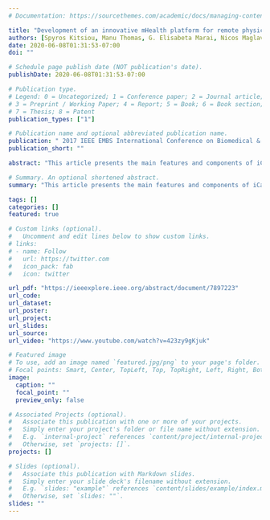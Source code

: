 ```yaml
---
# Documentation: https://sourcethemes.com/academic/docs/managing-content/

title: "Development of an innovative mHealth platform for remote physical activity monitoring and health coaching of cardiac rehabilitation patients"
authors: [Spyros Kitsiou, Manu Thomas, G. Elisabeta Marai, Nicos Maglaveras, George Kondos, Ross Arena, Ben Gerber]
date: 2020-06-08T01:31:53-07:00
doi: ""

# Schedule page publish date (NOT publication's date).
publishDate: 2020-06-08T01:31:53-07:00

# Publication type.
# Legend: 0 = Uncategorized; 1 = Conference paper; 2 = Journal article;
# 3 = Preprint / Working Paper; 4 = Report; 5 = Book; 6 = Book section;
# 7 = Thesis; 8 = Patent
publication_types: ["1"]

# Publication name and optional abbreviated publication name.
publication: " 2017 IEEE EMBS International Conference on Biomedical & Health Informatics (BHI)"
publication_short: ""

abstract: "This article presents the main features and components of iCardia - an innovative mHealth platform designed to support remote monitoring and health coaching of cardiac rehabilitation (CR) patients, through Fitbit wearable sensor devices, smartphones, and personalized SMS textmessages. The design and development of iCardia were based on an iterative, user-centered design process and an open-service architecture to ensure rapid scalability and adherence to evidence-based guidelines for easier transition into clinical practice. iCardia has the potential to enable a paradigm shift towards a collaborative CR environment that utilizes mHealth technologies to engage patients to more effectively self-manage their cardiovascular disease."

# Summary. An optional shortened abstract.
summary: "This article presents the main features and components of iCardia - an innovative mHealth platform designed to support remote monitoring and health coaching of cardiac rehabilitation (CR) patients, through Fitbit wearable sensor devices, smartphones, and personalized SMS textmessages."

tags: []
categories: []
featured: true

# Custom links (optional).
#   Uncomment and edit lines below to show custom links.
# links:
# - name: Follow
#   url: https://twitter.com
#   icon_pack: fab
#   icon: twitter

url_pdf: "https://ieeexplore.ieee.org/abstract/document/7897223"
url_code:
url_dataset:
url_poster:
url_project:
url_slides:
url_source:
url_video: "https://www.youtube.com/watch?v=423zy9gKjuk"

# Featured image
# To use, add an image named `featured.jpg/png` to your page's folder. 
# Focal points: Smart, Center, TopLeft, Top, TopRight, Left, Right, BottomLeft, Bottom, BottomRight.
image:
  caption: ""
  focal_point: ""
  preview_only: false

# Associated Projects (optional).
#   Associate this publication with one or more of your projects.
#   Simply enter your project's folder or file name without extension.
#   E.g. `internal-project` references `content/project/internal-project/index.md`.
#   Otherwise, set `projects: []`.
projects: []

# Slides (optional).
#   Associate this publication with Markdown slides.
#   Simply enter your slide deck's filename without extension.
#   E.g. `slides: "example"` references `content/slides/example/index.md`.
#   Otherwise, set `slides: ""`.
slides: ""
---
```

